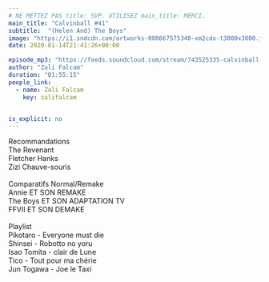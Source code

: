 ```yaml
---
# NE METTEZ PAS title: SVP. UTILISEZ main_title: MERCI.
main_title: "Calvinball #41"
subtitle:  "(Helen And) The Boys"
image: "https://i1.sndcdn.com/artworks-000667575340-xm2cdx-t3000x3000.jpg"
date: 2020-01-14T21:41:26+00:00

episode_mp3: "https://feeds.soundcloud.com/stream/743525335-calvinball-radio-calvinball-41-helen-and-the-boys.mp3"
author: "Zali Falcam"
duration: "01:55:15"
people_link: 
  - name: Zali Falcam
    key: zalifalcam


is_explicit: no
---
```


<PodcastHeader/>

<!-- ECRIRE LA DESCRIPTION DE L'EPISODE SOUS CETTE LIGNE -->
Recommandations<br>The Revenant<br>Fletcher Hanks<br>Zizi Chauve-souris<br><br>Comparatifs Normal/Remake<br>Annie ET SON REMAKE<br>The Boys ET SON ADAPTATION TV<br>FFVII ET SON DEMAKE<br><br>Playlist<br>Pikotaro - Everyone must die<br>Shinsei  - Robotto no yoru<br>Isao Tomita - clair de Lune<br>Tico - Tout pour ma chérie<br>Jun Togawa - Joe le Taxi

